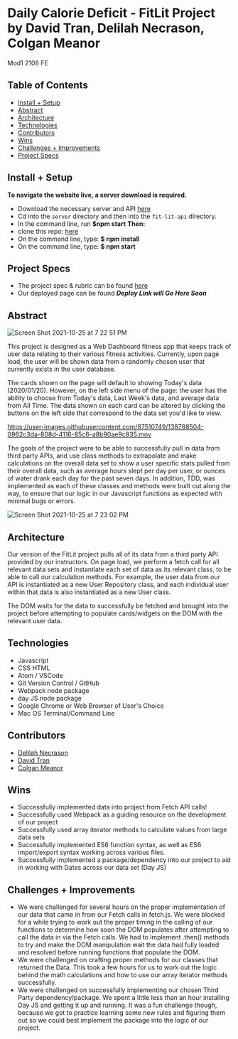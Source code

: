 
# Daily Calorie Deficit - FitLit Project by David Tran, Delilah Necrason, Colgan Meanor
Mod1 2108 FE

## Table of Contents
  - [Install + Setup](#set-up)  
  - [Abstract](#abstract)
  - [Architecture](#architecture)
  - [Technologies](#technologies)
  - [Contributors](#contributors)
  - [Wins](#wins)
  - [Challenges + Improvements](#challenges-+-Improvements)
  - [Project Specs](#project-specs)

## Install + Setup
  **To navigate the website live, a server download is required.**
  - Download the necessary server and API [here](https://github.com/turingschool-examples/fitlit-api)
  - Cd into the `server` directory and then into the `fit-lit-api` directory.
  - In the command line, run **$npm start**
  **Then:** 
  - clone this repo: [here](https://github.com/delilahrois/daily-calorie-deficit)
   - On the command line, type: **$ npm install**
   - On the command line, type: **$ npm start**

## Project Specs
   - The project spec & rubric can be found [here](https://frontend.turing.edu/projects/Fitlit-part-one.html)
   - Our deployed page can be found ***Deploy Link will Go Here Soon***



## Abstract

![Screen Shot 2021-10-25 at 7 22 51 PM](https://user-images.githubusercontent.com/87510749/138788469-5777ef5e-ca69-423c-91bc-37b26df6f4a1.png)


  This project is designed as a Web Dashboard fitness app that keeps track of user data relating to their various fitness activities. Currently, upon page load, the user will be shown data from a randomly chosen user that currently exists in the user database.

  The cards shown on the page will default to showing Today's data (2020/01/20). However, on the left side menu of the page: the user has the ability to choose from Today's data, Last Week's data, and average data from All Time. The data shown on each card can be altered by clicking the buttons on the left side that correspond to the data set you'd like to view.


https://user-images.githubusercontent.com/87510749/138788504-0962c3da-808d-4116-85c6-a8b90ae9c835.mov


  The goals of the project were to be able to successfully pull in data from third party APIs, and use class methods to extrapolate and make calculations on the overall data set to show a user specific stats pulled from their overall data, such as average hours slept per day per user, or ounces of water drank each day for the past seven days. In addition, TDD, was implemented as each of these classes and methods were built out along the way, to ensure that our logic in our Javascript functions as expected with minimal bugs or errors.
  
  ![Screen Shot 2021-10-25 at 7 23 02 PM](https://user-images.githubusercontent.com/87510749/138788486-f6e22feb-cf42-48d4-aa69-1d49dd1ff35c.png)


## Architecture
  Our version of the FitLit project pulls all of its data from a third party API provided by our instructors. On page load, we perform a fetch call for all relevant data sets and instantiate each set of data as its relevant class, to be able to call our calculation methods. For example, the user data from our API is instantiated as a new User Repository class, and each individual user within that data is also instantiated as a new User class.

  The DOM waits for the data to successfully be fetched and brought into the project before attempting to populate cards/widgets on the DOM with the relevant user data.


## Technologies
  - Javascript
  - CSS HTML
  - Atom / VSCode
  - Git Version Control / GitHub
  - Webpack node package
  - day JS node package
  - Google Chrome or Web Browser of User's Choice
  - Mac OS Terminal/Command Line


## Contributors
  - [Delilah Necrason](https://github.com/delilahrois)
  - [David Tran](https://github.com/isleofyou)
  - [Colgan Meanor](https://github.com/colganmeanor)

## Wins
  - Successfully implemented data into project from Fetch API calls!
  - Successfully used Webpack as a guiding resource on the development of our project
  - Successfully used array iterator methods to calculate values from large data sets
  - Successfully implemented ES6 function syntax, as well as ES6 import/export syntax working across various files.
  - Successfully implemented a package/dependency into our project to aid in working with Dates across our data set (Day JS)


## Challenges + Improvements
  - We were challenged for several hours on the proper implementation of our data that came in from our Fetch calls in fetch.js. We were blocked for a while trying to work out the proper timing in the calling of our functions to determine how soon the DOM populates after attempting to call the data in via the Fetch calls. We had to implement .then() methods to try and make the DOM manipulation wait the data had fully loaded and resolved before running functions that populate the DOM.
  - We were challenged on crafting proper methods for our classes that returned the Data. This took a few hours for us to work out the logic behind the math calculations and how to use our array iterator methods successfully.
  - We were challenged on successfully implementing our chosen Third Party dependency/package. We spent a little less than an hour installing Day JS and getting it up and running. It was a fun challenge though, because we got to practice learning some new rules and figuring them out so we could best implement the package into the logic of our project.  
